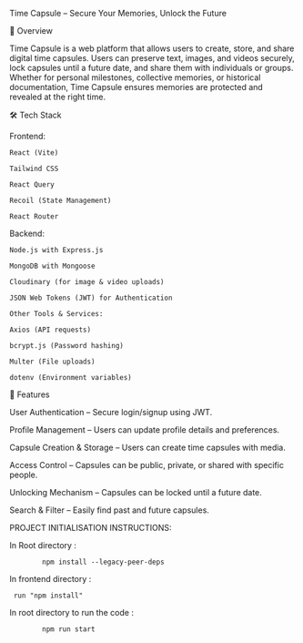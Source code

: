 Time Capsule – Secure Your Memories, Unlock the Future

🚀 Overview

Time Capsule is a web platform that allows users to create, store, and share digital time capsules. Users can preserve text, images, and videos securely, lock capsules until a future date, and share them with individuals or groups. Whether for personal milestones, collective memories, or historical documentation, Time Capsule ensures memories are protected and revealed at the right time.


🛠️ Tech Stack

Frontend:

    React (Vite)
    
    Tailwind CSS
    
    React Query
    
    Recoil (State Management)
    
    React Router

Backend:

    Node.js with Express.js
    
    MongoDB with Mongoose
    
    Cloudinary (for image & video uploads)
    
    JSON Web Tokens (JWT) for Authentication
    
    Other Tools & Services:
    
    Axios (API requests)
    
    bcrypt.js (Password hashing)
    
    Multer (File uploads)
    
    dotenv (Environment variables)

📌 Features

User Authentication – Secure login/signup using JWT.

Profile Management – Users can update profile details and preferences.

Capsule Creation & Storage – Users can create time capsules with media.

Access Control – Capsules can be public, private, or shared with specific people.

Unlocking Mechanism – Capsules can be locked until a future date.

Search & Filter – Easily find past and future capsules.


PROJECT INITIALISATION INSTRUCTIONS:

In Root directory :  
    
            npm install --legacy-peer-deps
            
 In frontend directory :
 
     run "npm install"

 In root directory to run the code : 
         
            npm run start

